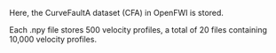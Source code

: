 Here, the CurveFaultA dataset (CFA) in OpenFWI is stored.

Each .npy file stores 500 velocity profiles, a total of 20 files containing 10,000 velocity profiles.
